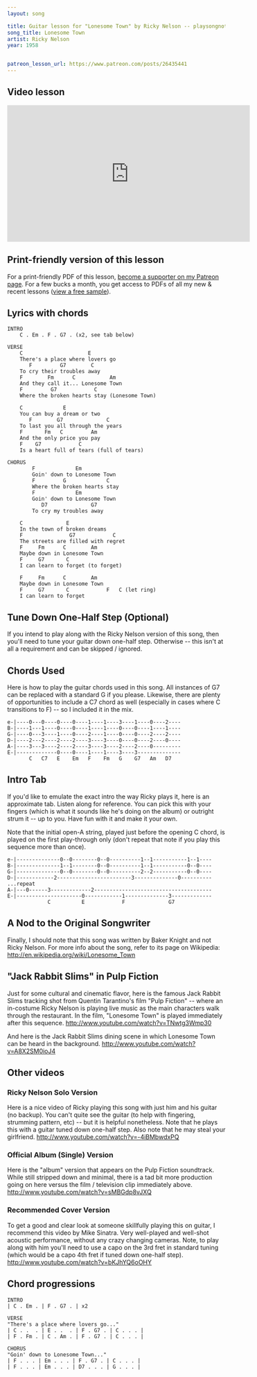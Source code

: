 ```yaml
---
layout: song

title: Guitar lesson for "Lonesome Town" by Ricky Nelson -- playsongnotes.com
song_title: Lonesome Town
artist: Ricky Nelson
year: 1958


patreon_lesson_url: https://www.patreon.com/posts/26435441
---
```


## Video lesson

<iframe width="560" height="315" src="https://www.youtube.com/embed/QFiatbwLPXg?showinfo=0" frameborder="0" allowfullscreen></iframe>

## Print-friendly version of this lesson

For a print-friendly PDF of this lesson, [become a supporter on my Patreon page](https://www.patreon.com/posts/26435441). For a few bucks a month, you get access to PDFs of all my new & recent lessons ([view a free sample](http://playsongnotes.com/downloads)).

## Lyrics with chords

    INTRO
        C . Em . F . G7 . (x2, see tab below)

    VERSE
        C                     E
        There's a place where lovers go
           F         G7        C
        To cry their troubles away
        F        Fm      C           Am
        And they call it... Lonesome Town
        F         G7            C
        Where the broken hearts stay (Lonesome Town)

        C             E
        You can buy a dream or two
           F        G7              C
        To last you all through the years
        F       Fm   C         Am
        And the only price you pay
        F    G7            C
        Is a heart full of tears (full of tears)

    CHORUS
            F             Em
            Goin' down to Lonesome Town
            F         G             C
            Where the broken hearts stay
            F             Em
            Goin' down to Lonesome Town
               D7              G7
            To cry my troubles away

        C              E
        In the town of broken dreams
        F               G7            C
        The streets are filled with regret
        F     Fm      C        Am
        Maybe down in Lonesome Town
        F     G7       C
        I can learn to forget (to forget)

        F     Fm      C        Am
        Maybe down in Lonesome Town
        F     G7       C            F   C (let ring)
        I can learn to forget

## Tune Down One-Half Step (Optional)
If you intend to play along with the Ricky Nelson version of this song, then you'll need to tune your guitar down one-half step. Otherwise -- this isn't at all a requirement and can be skipped / ignored.

## Chords Used
Here is how to play the guitar chords used in this song. All instances of G7 can be replaced with a standard G if you please. Likewise, there are plenty of opportunities to include a C7 chord as well (especially in cases where C transitions to F) -- so I included it in the mix.

    e-|----0---0----0----0----1----1----3----1----0----2----
    B-|----1---1----0----0----1----1----0----0----1----1----
    G-|----0---3----1----0----2----1----0----0----2----2----
    D-|----2---2----2----2----3----3----0----0----2----0----
    A-|----3---3----2----2----3----3----2----2----0---------
    E-|-------------0----0----1----1----3----3--------------
           C   C7   E    Em   F    Fm   G    G7   Am   D7

## Intro Tab
If you'd like to emulate the exact intro the way Ricky plays it, here is an approximate tab. Listen along for reference. You can pick this with your fingers (which is what it sounds like he's doing on the album) or outright strum it -- up to you. Have fun with it and make it your own.

Note that the initial open-A string, played just before the opening C chord, is played on the first play-through only (don't repeat that note if you play this sequence more than once).

    e-|--------------0--0--------0--0----------1--1-----------1--1----
    B-|--------------1--1--------0--0----------1--1-----------0--0----
    G-|--------------0--0--------0--0----------2--2-----------0--0----  
    D-|------------2------------------------3--------------0----------   ...repeat
    A-|---0------3-------------2--------------------------------------
    E-|---------------------0------------1--------------3-------------
                 C          E            F              G7

## A Nod to the Original Songwriter
Finally, I should note that this song was written by Baker Knight and not Ricky Nelson. For more info about the song, refer to its page on Wikipedia: http://en.wikipedia.org/wiki/Lonesome_Town

## "Jack Rabbit Slims" in Pulp Fiction
Just for some cultural and cinematic flavor, here is the famous Jack Rabbit Slims tracking shot from Quentin Tarantino's film "Pulp Fiction" -- where an in-costume Ricky Nelson is playing live music as the main characters walk through the restaurant. In the film, "Lonesome Town" is played immediately after this sequence.
http://www.youtube.com/watch?v=TNwtg3Wmp30

And here is the Jack Rabbit Slims dining scene in which Lonesome Town can be heard in the background.
http://www.youtube.com/watch?v=A8X2SM0ioJ4

## Other videos

### Ricky Nelson Solo Version
Here is a nice video of Ricky playing this song with just him and his guitar (no backup). You can't quite see the guitar (to help with fingering, strumming pattern, etc) -- but it is helpful nonetheless. Note that he plays this with a guitar tuned down one-half step. Also note that he may steal your girlfriend.
http://www.youtube.com/watch?v=-4iBMbwdxPQ

### Official Album (Single) Version
Here is the "album" version that appears on the Pulp Fiction soundtrack. While still stripped down and minimal, there is a tad bit more production going on here versus the film / television clip immediately above.
http://www.youtube.com/watch?v=sMBGdp8vJXQ

### Recommended Cover Version
To get a good and clear look at someone skillfully playing this on guitar, I recommend this video by Mike Sinatra. Very well-played and well-shot acoustic performance, without any crazy changing cameras. Note, to play along with him you'll need to use a capo on the 3rd fret in standard tuning (which would be a capo 4th fret if tuned down one-half step).
http://www.youtube.com/watch?v=bKJhYQ6oOHY

## Chord progressions

    INTRO
    | C . Em . | F . G7 . | x2

    VERSE
    "There's a place where lovers go..."
    | C . .  . | E . .  . | F . G7 . | C . . . |
    | F . Fm . | C . Am . | F . G7 . | C . . . |

    CHORUS
    "Goin' down to Lonesome Town..."
    | F . . . | Em . . . | F . G7 . | C . . . |
    | F . . . | Em . . . | D7 . . . | G . . . |
